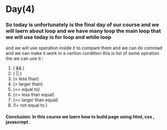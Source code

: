 # Day(4)
### So today is unfortunately is the final day of our course and we will laern about loop and we have many loop the main loop that we will use today is **for loop** and **while loop**
and we will use operation inside it to compare them and we can do commad and we can make it  work in a certion condition 
this is list of some opiration the we can use it :
1. ( && )
2. ( || )
3. (< less than)
4. (> larger than)
5. (== equal to)
6. (<= less than equal) 
7. (>= larger than equal) 
8. (!= not equal to )

#### Conclusion: In this course we laern how to build page  using html, css , javascrept .

